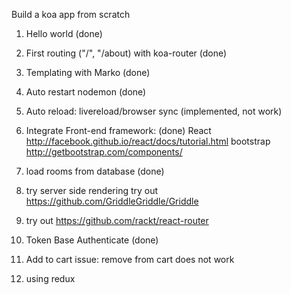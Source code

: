 Build a koa app from scratch

1) Hello world (done)
2) First routing ("/", "/about) with koa-router (done)
3) Templating with Marko (done)
4) Auto restart nodemon (done)
5) Auto reload: livereload/browser sync (implemented, not work)
6) Integrate Front-end framework: (done)
React http://facebook.github.io/react/docs/tutorial.html
bootstrap http://getbootstrap.com/components/
7) load rooms from database (done)
8) try server side rendering
try out https://github.com/GriddleGriddle/Griddle
9) try out https://github.com/rackt/react-router
10) Token Base Authenticate (done)

11) Add to cart
issue: remove from cart does not work

12) using redux